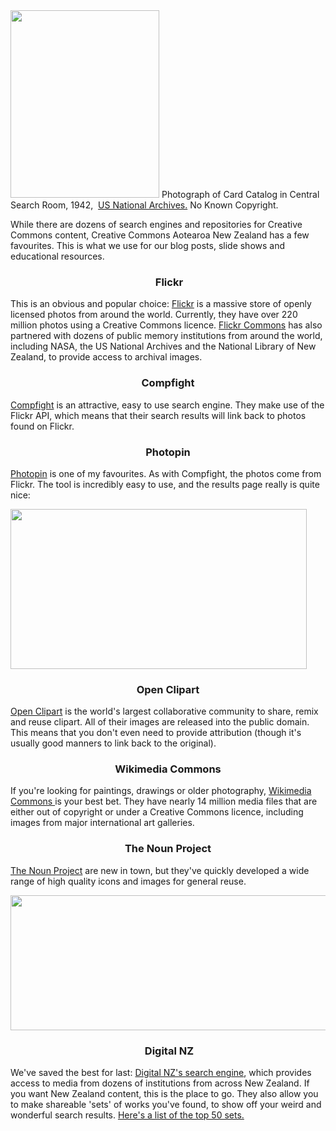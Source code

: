 <html><body><a href="http://creativecommons.org.nz/2012/09/7-ways-to-find-creative-commons-images/card-catalog/" rel="attachment wp-att-1905"><img class="size-medium wp-image-1905 " title="Card catalog" src="http://creativecommons.org.nz/wp-content/uploads/2012/09/Card-catalog-238x300.jpg" alt="" width="238" height="300"></a> Photograph of Card Catalog in Central Search Room, 1942,  <a href="http://www.flickr.com/photos/usnationalarchives/3873932255/">US National Archives.</a> No Known Copyright.



While there are dozens of search engines and repositories for Creative Commons content, Creative Commons Aotearoa New Zealand has a few favourites. This is what we use for our blog posts, slide shows and educational resources.

<h3 style="text-align:center;"> Flickr</h3>

This is an obvious and popular choice: <a href="http://www.flickr.com/" target="_blank">Flickr</a> is a massive store of openly licensed photos from around the world. Currently, they have over 220 million photos using a Creative Commons licence. <a href="http://www.flickr.com/commons" target="_blank">Flickr Commons</a> has also partnered with dozens of public memory institutions from around the world, including NASA, the US National Archives and the National Library of New Zealand, to provide access to archival images.

<h3 style="text-align:center;">Compfight</h3>

<a href="http://compfight.com/" target="_blank">Compfight</a> is an attractive, easy to use search engine. They make use of the Flickr API, which means that their search results will link back to photos found on Flickr.

<h3 style="text-align:center;">Photopin</h3>

<a href="http://photopin.com/" target="_blank">Photopin</a> is one of my favourites. As with Compfight, the photos come from Flickr. The tool is incredibly easy to use, and the results page really is quite nice:



<a href="http://creativecommons.org.nz/2012/09/7-ways-to-find-creative-commons-images/penguin-search-photopin-3/" rel="attachment wp-att-1910"><img class="wp-image-1910 aligncenter" title="penguin search photopin" src="http://creativecommons.org.nz/wp-content/uploads/2012/09/penguin-search-photopin2.png" alt="" width="474" height="256"></a>

<h3 style="text-align:center;">Open Clipart</h3>

<a href="http://openclipart.org/" target="_blank">Open Clipart</a> is the world's largest collaborative community to share, remix and reuse clipart. All of their images are released into the public domain. This means that you don't even need to provide attribution (though it's usually good manners to link back to the original).

<h3 style="text-align:center;">Wikimedia Commons</h3>

If you're looking for paintings, drawings or older photography, <a href="http://commons.wikimedia.org/wiki/Main_Page" target="_blank">Wikimedia Commons </a>is your best bet. They have nearly 14 million media files that are either out of copyright or under a Creative Commons licence, including images from major international art galleries.

<h3 style="text-align:center;">The Noun Project</h3>

<a href="http://thenounproject.com/" target="_blank">The Noun Project</a> are new in town, but they've quickly developed a wide range of high quality icons and images for general reuse.



<a href="http://creativecommons.org.nz/2012/09/7-ways-to-find-creative-commons-images/noun-project/" rel="attachment wp-att-1911"><img class="wp-image-1911 aligncenter" title="Noun Project" src="http://creativecommons.org.nz/wp-content/uploads/2012/09/Noun-Project.png" alt="" width="633" height="216"></a>

<h3 style="text-align:center;"> Digital NZ</h3>

We've saved the best for last: <a href="http://www.digitalnz.org/" target="_blank">Digital NZ's search engine</a>, which provides access to media from dozens of institutions from across New Zealand. If you want New Zealand content, this is the place to go. They also allow you to make shareable 'sets' of works you've found, to show off your weird and wonderful search results. <a href="http://www.digitalnz.org/blog/posts/so-many-sets" target="_blank">Here's a list of the top 50 sets.</a>



 </body></html>